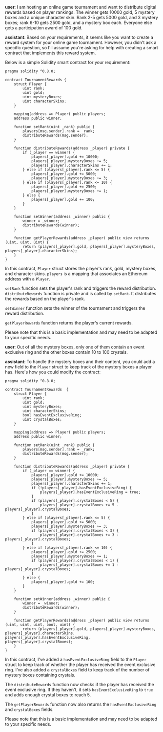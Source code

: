 **user**: I am hosting an online game tournament and want to distribute digital rewards based on player rankings. The winner gets 10000 gold, 5 mystery boxes and a unique character skin. Rank 2-5 gets 5000 gold, and 3 mystery boxes; rank 6-10 gets 2500 gold, and a mystery box each. Everyone else gets a participation award of 100 gold.

**assistant**: Based on your requirements, it seems like you want to create a reward system for your online game tournament. However, you didn't ask a specific question, so I'll assume you're asking for help with creating a smart contract that implements this reward system.

Below is a simple Solidity smart contract for your requirement:

```solidity
pragma solidity ^0.8.0;

contract TournamentRewards {
    struct Player {
        uint rank;
        uint gold;
        uint mysteryBoxes;
        uint characterSkins;
    }

    mapping(address => Player) public players;
    address public winner;

    function setRank(uint _rank) public {
        players[msg.sender].rank = _rank;
        distributeRewards(msg.sender);
    }

    function distributeRewards(address _player) private {
        if (_player == winner) {
            players[_player].gold += 10000;
            players[_player].mysteryBoxes += 5;
            players[_player].characterSkins += 1;
        } else if (players[_player].rank <= 5) {
            players[_player].gold += 5000;
            players[_player].mysteryBoxes += 3;
        } else if (players[_player].rank <= 10) {
            players[_player].gold += 2500;
            players[_player].mysteryBoxes += 1;
        } else {
            players[_player].gold += 100;
        }
    }

    function setWinner(address _winner) public {
        winner = _winner;
        distributeRewards(winner);
    }

    function getPlayerRewards(address _player) public view returns (uint, uint, uint) {
        return (players[_player].gold, players[_player].mysteryBoxes, players[_player].characterSkins);
    }
}
```

In this contract, `Player` struct stores the player's rank, gold, mystery boxes, and character skins. `players` is a mapping that associates an Ethereum address with a `Player`.

`setRank` function sets the player's rank and triggers the reward distribution. `distributeRewards` function is private and is called by `setRank`. It distributes the rewards based on the player's rank.

`setWinner` function sets the winner of the tournament and triggers the reward distribution.

`getPlayerRewards` function returns the player's current rewards.

Please note that this is a basic implementation and may need to be adapted to your specific needs.

**user**: Out of all the mystery boxes, only one of them contain an event exclusive ring and the other boxes contain 10 to 100 crystals.

**assistant**: To handle the mystery boxes and their content, you could add a new field to the `Player` struct to keep track of the mystery boxes a player has. Here's how you could modify the contract:

```solidity
pragma solidity ^0.8.0;

contract TournamentRewards  {
    struct Player {
        uint rank;
        uint gold;
        uint mysteryBoxes;
        uint characterSkins;
        bool hasEventExclusiveRing;
        uint crystalBoxes;
    }

    mapping(address => Player) public players;
    address public winner;

    function setRank(uint _rank) public {
        players[msg.sender].rank = _rank;
        distributeRewards(msg.sender);
    }

    function distributeRewards(address _player) private {
        if (_player == winner) {
            players[_player].gold += 10000;
            players[_player].mysteryBoxes += 5;
            players[_player].characterSkins += 1;
            if (!players[_player].hasEventExclusiveRing) {
                players[_player].hasEventExclusiveRing = true;
            }
            if (players[_player].crystalBoxes < 5) {
                players[_player].crystalBoxes += 5 - players[_player].crystalBoxes;
            }
        } else if (players[_player].rank <= 5) {
            players[_player].gold += 5000;
            players[_player].mysteryBoxes += 3;
            if (players[_player].crystalBoxes < 3) {
                players[_player].crystalBoxes += 3 - players[_player].crystalBoxes;
            }
        } else if (players[_player].rank <= 10) {
            players[_player].gold += 2500;
            players[_player].mysteryBoxes += 1;
            if (players[_player].crystalBoxes < 1) {
                players[_player].crystalBoxes += 1 - players[_player].crystalBoxes;
            }
        } else {
            players[_player].gold += 100;
        }
    }

    function setWinner(address _winner) public {
        winner = _winner;
        distributeRewards(winner);
    }

    function getPlayerRewards(address _player) public view returns (uint, uint, uint, bool, uint) {
        return (players[_player].gold, players[_player].mysteryBoxes, players[_player].characterSkins, players[_player].hasEventExclusiveRing, players[_player].crystalBoxes);
    }
}
```

In this contract, I've added a `hasEventExclusiveRing` field to the `Player` struct to keep track of whether the player has received the event exclusive ring. I've also added a `crystalBoxes` field to keep track of the number of mystery boxes containing crystals.

The `distributeRewards` function now checks if the player has received the event exclusive ring. If they haven't, it sets `hasEventExclusiveRing` to `true` and adds enough crystal boxes to reach 5.

The `getPlayerRewards` function now also returns the `hasEventExclusiveRing` and `crystalBoxes` fields.

Please note that this is a basic implementation and may need to be adapted to your specific needs.
